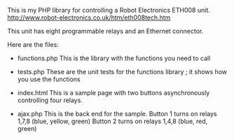 This is my PHP library for controlling a Robot Electronics ETH008 unit.
http://www.robot-electronics.co.uk/htm/eth008tech.htm

This unit has eight programmable relays and an Ethernet connector.

Here are the files:

- functions.php
    This is the library with the functions you need to call
    
- tests.php
    These are the unit tests for the functions library ; it shows how you use the functions
    
- index.html
    This is a sample page with two buttons asynchronously controlling four relays. 
 
- ajax.php
    This is the back end for the sample.
    Button 1 turns on relays 1,7,8 (blue, yellow, green)
    Button 2 turns on relays 1,4,8 (blue, red, green)
